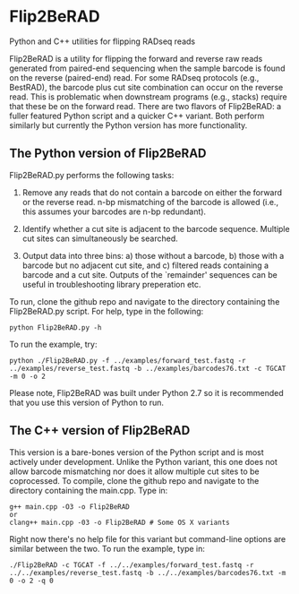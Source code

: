 # Flip2BeRAD
Python and C++ utilities for flipping RADseq reads

Flip2BeRAD is a utility for flipping the forward and reverse raw
reads generated from paired-end sequencing when the sample barcode is
found on the reverse (paired-end) read. For some RADseq protocols
(e.g., BestRAD), the barcode plus cut site combination can 
occur on the reverse read. This is problematic when downstream programs
(e.g., stacks) require that these be on the forward read. There are two
flavors of Flip2BeRAD: a fuller featured Python script and a quicker C++
variant. Both perform similarly but currently the Python version has 
more functionality. 


## The Python version of Flip2BeRAD

Flip2BeRAD.py performs the following tasks: 

1. Remove any reads that do not contain a barcode on either the forward
or the reverse read. n-bp mismatching of the barcode is allowed (i.e., 
this assumes your barcodes are n-bp redundant). 

2. Identify whether a cut site is adjacent to the barcode sequence. 
Multiple cut sites can simultaneously be searched. 

3. Output data into three bins: a) those without a barcode, b) those
with a barcode but no adjacent cut site, and c) filtered reads containing
a barcode and a cut site. Outputs of the `remainder' sequences can be useful in troubleshooting library preperation etc.

To run, clone the github repo and navigate to the directory containing the Flip2BeRAD.py script. 
For help, type in the following:
``` 
python Flip2BeRAD.py -h
```

To run the example, try:
```
python ./Flip2BeRAD.py -f ../examples/forward_test.fastq -r ../examples/reverse_test.fastq -b ../examples/barcodes76.txt -c TGCAT -m 0 -o 2

```

Please note, Flip2BeRAD was built under Python 2.7 so it is recommended
that you use this version of Python to run. 


## The C++ version of Flip2BeRAD

This version is a bare-bones version of the Python script and is most actively under development. Unlike the Python variant, this one does not allow barcode mismatching nor does it allow multiple cut sites to be coprocessed. To compile, clone the github repo and navigate to the directory containing the main.cpp. 
Type in:

```
g++ main.cpp -O3 -o Flip2BeRAD
or
clang++ main.cpp -03 -o Flip2BeRAD # Some OS X variants
```

Right now there's no help file for this variant but command-line options are similar between the two. To run the example, type in:

```
./Flip2BeRAD -c TGCAT -f ../../examples/forward_test.fastq -r ../../examples/reverse_test.fastq -b ../../examples/barcodes76.txt -m 0 -o 2 -q 0
```




